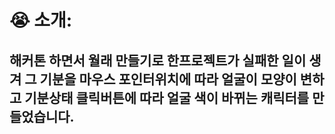 # :sob: 소개:

해커톤 하면서 월래 만들기로 한프로젝트가 실패한 일이 생겨 그 기분을 마우스 포인터위치에 따라 얼굴이 모양이 변하고 기분상태 클릭버튼에 따라 얼굴 색이 바뀌는 캐릭터를 만들었습니다.
----
